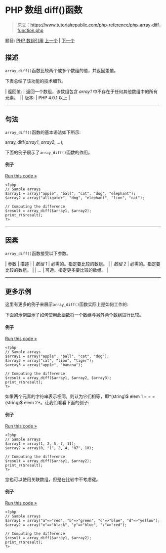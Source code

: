 # PHP 数组 diff()函数

> 原文：<https://www.tutorialrepublic.com/php-reference/php-array-diff-function.php>

题目: [PHP 数组引用](php-array-functions.php) [上一个](php-array-count-values-function.php) | [下一个](php-array-diff-assoc-function.php)

## 描述

`array_diff()`函数比较两个或多个数组的值，并返回差值。

下表总结了该功能的技术细节。

| 返回值: | 返回一个数组，该数组包含 *array1* 中不存在于任何其他数组中的所有元素。 |
| 版本: | PHP 4.0.1 以上 |

* * *

## 句法

`array_diff()`函数的基本语法如下所示:

array_diff(*array1*, *array2*, *...*);

下面的例子展示了`array_diff()`函数的作用。

#### 例子

[Run this code »](../codelab.php?topic=php&file=find-the-difference-between-two-arrays "Run this code to view the output")

```
<?php
// Sample arrays
$array1 = array("apple", "ball", "cat", "dog", "elephant");
$array2 = array("alligator", "dog", "elephant", "lion", "cat");

// Computing the difference
$result = array_diff($array1, $array2);
print_r($result);
?>
```

* * *

## 因素

`array_diff()`函数接受以下参数。

| 参数 | 描述 |
| *数组 1* | 必需的。指定要比较的数组。 |
| *数组 2* | 必需的。指定要比较的数组。 |
| *...* | 可选。指定更多要比较的数组。 |

* * *

## 更多示例

这里有更多的例子来展示`array_diff()`函数实际上是如何工作的:

下面的示例显示了如何使用此函数将一个数组与另外两个数组进行比较。

#### 例子

[Run this code »](../codelab.php?topic=php&file=find-the-difference-between-three-arrays "Run this code to view the output")

```
<?php
// Sample arrays
$array1 = array("apple", "ball", "cat", "dog");
$array2 = array("cat", "lion", "tiger");
$array3 = array("apple", "banana");

// Computing the difference
$result = array_diff($array1, $array2, $array3);
print_r($result);
?>
```

如果两个元素的字符串表示相同，则认为它们相等，即*(string)$ elem 1 = = =(string)$ elem 2*。让我们看看下面的例子:

#### 例子

[Run this code »](../codelab.php?topic=php&file=difference-of-arrays-when-types-of-values-are-different "Run this code to view the output")

```
<?php
// Sample arrays
$array1 = array(1, 2, 5, 7, 11);
$array2 = array(0, "1", 2, 4, "07", 10);

// Computing the difference
$result = array_diff($array1, $array2);
print_r($result);
?>
```

您也可以使用关联数组，但是在比较中不考虑键。

#### 例子

[Run this code »](../codelab.php?topic=php&file=difference-in-values-of-associative-arrays "Run this code to view the output")

```
<?php
// Sample arrays
$array1 = array("a"=>"red", "b"=>"green", "c"=>"blue", "d"=>"yellow");
$array2 = array("x"=>"black", "y"=>"blue", "z"=>"red");

// Computing the difference
$result = array_diff($array1, $array2);
print_r($result);
?>
```